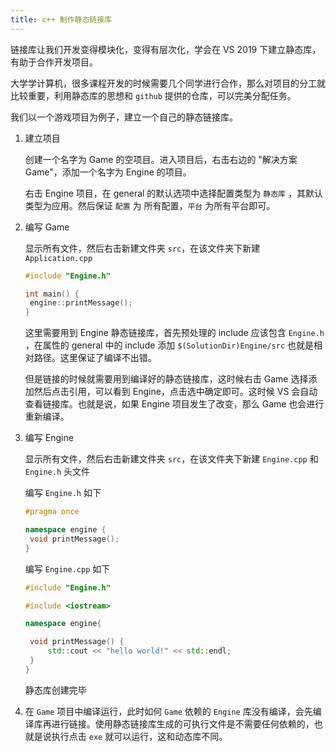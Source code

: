 ```yaml
---
title: c++ 制作静态链接库
---
```


链接库让我们开发变得模块化，变得有层次化，学会在 VS 2019 下建立静态库，有助于合作开发项目。

大学学计算机，很多课程开发的时候需要几个同学进行合作，那么对项目的分工就比较重要，利用静态库的思想和 `github`  提供的仓库，可以完美分配任务。

我们以一个游戏项目为例子，建立一个自己的静态链接库。

1. 建立项目 

   创建一个名字为 Game 的空项目。进入项目后，右击右边的 "解决方案 Game"，添加一个名字为 Engine 的项目。 

   右击 Engine 项目，在 general 的默认选项中选择配置类型为 `静态库` ，其默认类型为应用。然后保证 `配置` 为 所有配置，`平台` 为所有平台即可。

2. 编写 Game

   显示所有文件，然后右击新建文件夹 `src`，在该文件夹下新建 `Application.cpp`

   ```c++
   #include "Engine.h"
   
   int main() {
   	engine::printMessage(); 
   }
   ```

   这里需要用到 Engine 静态链接库，首先预处理的 include 应该包含 `Engine.h` ，在属性的 general 中的 include 添加 `$(SolutionDir)Engine/src` 也就是相对路径。这里保证了编译不出错。

   但是链接的时候就需要用到编译好的静态链接库，这时候右击 Game 选择添加然后点击引用，可以看到  Engine，点击选中确定即可。这时候 VS 会自动查看链接库。也就是说，如果 Engine 项目发生了改变，那么 Game 也会进行重新编译。

3. 编写 Engine

   显示所有文件，然后右击新建文件夹 `src`，在该文件夹下新建 `Engine.cpp` 和 `Engine.h` 头文件
   
   编写 `Engine.h` 如下
   
   ```c++
   #pragma once
   
   namespace engine {
   	void printMessage();
   }
   ```
   
   编写 `Engine.cpp` 如下
   
   ```c++
   #include "Engine.h"
   
   #include <iostream>
   
   namespace engine{
   
   	void printMessage() {
   		std::cout << "hello world!" << std::endl;
   	}
   }
   ```
   
   静态库创建完毕
   
4. 在 `Game` 项目中编译运行，此时如何 `Game` 依赖的 `Engine` 库没有编译，会先编译库再进行链接。使用静态链接库生成的可执行文件是不需要任何依赖的，也就是说执行点击 `exe` 就可以运行，这和动态库不同。

